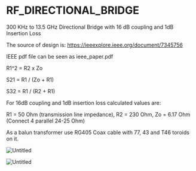 # RF_DIRECTIONAL_BRIDGE

300 KHz to 13.5 GHz Directional Bridge with 16 dB coupling and 1dB Insertion Loss

The source of design is: https://ieeexplore.ieee.org/document/7345756

IEEE pdf file can be seen as ieee_paper.pdf

R1^2 = R2 x Zo 

S21 = R1 / (Zo + R1)

S32 = R1 / (R2 + R1)

For 16dB coupling and 1dB insertion loss calculated values are:

R1 = 50 Ohm (transmission line impedance), R2 = 230 Ohm, Zo = 6.17 Ohm (Connect 4 parallel 24-25 Ohm)

As a balun transformer use RG405 Coax cable with 77, 43 and T46 toroids on it.

![Untitled](https://user-images.githubusercontent.com/61315249/82236528-e35f9100-993c-11ea-8cd1-2eb6c83bc6b7.png)

![Untitled](https://user-images.githubusercontent.com/61315249/82236989-a1831a80-993d-11ea-985f-b71b47b31147.png)

